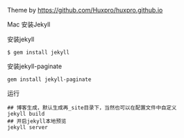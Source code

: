 Theme by https://github.com/Huxpro/huxpro.github.io

Mac 安装Jekyll


安装jekyll
```
$ gem install jekyll
```

安装jekyll-paginate

```
gem install jekyll-paginate
```

运行

```
## 博客生成，默认生成再_site目录下，当然也可以在配置文件中自定义
jekyll build
## 开启jekyll本地预览
jekyll server

```